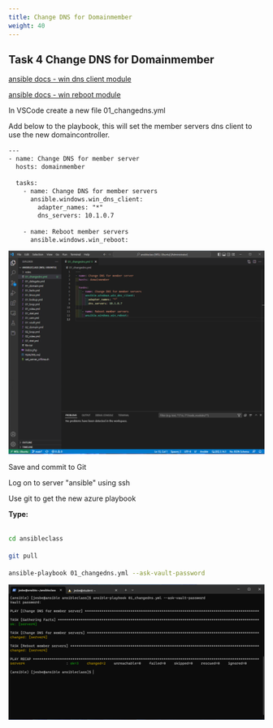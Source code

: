 ```yaml
---
title: Change DNS for Domainmember
weight: 40
---
```


## Task 4 Change DNS for Domainmember

[ansible docs - win dns client module](https://docs.ansible.com/ansible/latest/collections/ansible/windows/win_dns_client_module.html)

[ansible docs - win reboot module](https://docs.ansible.com/ansible/latest/collections/ansible/windows/win_reboot_module.html)

In VSCode create a new file 01_changedns.yml

Add below to the playbook, this will set the member servers dns client to use the new domaincontroller.

```ansible
---
- name: Change DNS for member server
  hosts: domainmember

  tasks:
    - name: Change DNS for member servers
      ansible.windows.win_dns_client:
        adapter_names: "*"
        dns_servers: 10.1.0.7

    - name: Reboot member servers
      ansible.windows.win_reboot:

```

![Alt text](images/07_changedns.png?raw=true "changedns playbook")

Save and commit to Git

Log on to server "ansible" using ssh

Use git to get the new azure playbook

**Type:**

```bash

cd ansibleclass

git pull

ansible-playbook 01_changedns.yml --ask-vault-password

```

![Alt text](images/08_changedns_run.png?raw=true "changedns playbook run")
